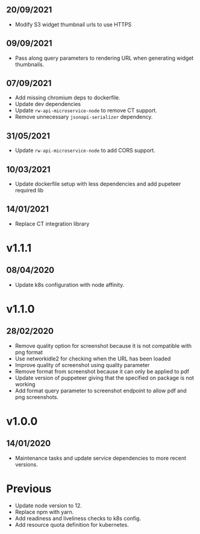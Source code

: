 ## 20/09/2021

- Modify S3 widget thumbnail urls to use HTTPS

## 09/09/2021

- Pass along query parameters to rendering URL when generating widget thumbnails.

## 07/09/2021

- Add missing chromium deps to dockerfile.
- Update dev dependencies
- Update `rw-api-microservice-node` to remove CT support.
- Remove unnecessary `jsonapi-serializer` dependency.

## 31/05/2021

- Update `rw-api-microservice-node` to add CORS support.

## 10/03/2021

- Update dockerfile setup with less dependencies and add pupeteer required lib

## 14/01/2021

- Replace CT integration library

# v1.1.1

## 08/04/2020

- Update k8s configuration with node affinity.

# v1.1.0

## 28/02/2020

- Remove quality option for screenshot because it is not compatible with png format
- Use networkidle2 for checking when the URL has been loaded
- Improve quality of screenshot using quality parameter
- Remove format from screenshot because it can only be applied to pdf
- Update version of puppeteer giving that the specified on package is not working
- Add format query parameter to screenshot endpoint to allow pdf and png screenshots.

# v1.0.0

## 14/01/2020

- Maintenance tasks and update service dependencies to more recent versions.

# Previous

- Update node version to 12.
- Replace npm with yarn.
- Add readiness and liveliness checks to k8s config.
- Add resource quota definition for kubernetes.
